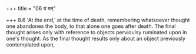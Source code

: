 +++
title = "06 यं यम्"

+++
8.6 'At the end,' at the time of death, remembering whatsoever thought
one abandones the body, to that alone one goes after death. The final
thought arises only with reference to objects pervioulsy ruminated upon
in one's thought. As the final thought results only about an object
previously contemplated upon,
